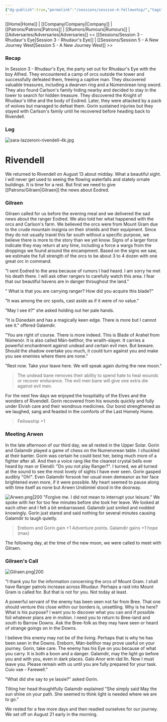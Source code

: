 ```yaml
---
{"dg-publish":true,"permalink":"/sessions/session-4-fellowship/","tags":["TOR","tolkien","lord-of-the-rings","middle-earth"]}
---
```


[[Home\|Home]] | [[Company/Company\|Company]] | [[Patrons/Patrons\|Patrons]] | [[Rumors/Rumours\|Rumours]] | [[Adversaries/Adversaries\|Adversaries]]
<< [[Sessions/Session 3 - Rhudaur's Eye\|Session 3 - Rhudaur's Eye]] | [[Sessions/Session 5 - A New Journey West\|Session 5 - A New Journey West]] >>
### Recap
In Session 3 - Rhudaur's Eye, the party set out for Rhudaur's Eye with the boy Alfred. They encountered a camp of orcs outside the tower and successfully defeated them, freeing a captive man. They discovered valuable treasures, including a dwarven ring and a Númenórean long sword. They also found Carlson's family hiding nearby and decided to stay in the tower to search for hidden treasure. They discovered the Knight of Rhudaur's tithe and the body of Eodred. Later, they were attacked by a pack of wolves but managed to defeat them. Gorin sustained injuries but they stayed with Carlson's family until he recovered before heading back to Rivendell.
### Log

![sara-lazzeroni-rivendell-4k.jpg](/img/user/zz_assetts/sara-lazzeroni-rivendell-4k.jpg)
# Rivendell
We returned to Rivendell on August 13 about midday. What a beautiful sight. I will never get used to seeing the flowing waterfalls and stately ornate buildings. It is time for a rest. But first we need to give [[Patrons/Gilraen\|Gilraen]] the news about Eodred. 

### Gilraen
Gilraen called for us before the evening meal and we delivered the sad news about the ranger Eodred. We also told her what happened with the orcs and Carlson's farm. We believed the orcs were from Mount Gram due to the crude mountain insignia on their shields and their equipment. Since they do not usually travel this far south without a specific purpose, we believe there is more to the story than we yet know. Signs of a larger force indicate they may return at any time, including a force a wargs from the droppings we found around the encampment. Based on the signs we saw, we estimate the full strength of the orcs to be about 3 to 4 dozen with one great orc in command.

"I sent Eodred to the area because of rumors I had heard. I am sorry he met his death there. I will ask other rangers to carefully watch this area. I fear that our beautiful havens are in danger throughout the land."

" What is that you are carrying ranger? How did you acquire this blade?"

"It was among the orc spoils, cast aside as if it were of no value."

"May I see it?" she asked holding out her pale hands. 

"It is Dúnedain and has a magically keen edge. There is more but I cannot see it." offered Galamdir.

"You are right of course. There is more indeed. This is Blade of Arahel from Númenór. It is also called Mán-belthor, the wraith-slayer. It carries a powerful enchantment against undead and certain evil men. But beware. Should the shadow overtake you much, it could turn against you and make you see enemies where there are none."

"Rest now. Take your leave here. We will speak again during the new moon."

> The undead bane removes their ability to spend hate to heal wounds or recover endurance. The evil men bane will give one extra die against evil men.

For the next few days we enjoyed the hospitality of the Elves and the wonders of Rivendell. Gorin recovered from his wounds quickly and fully under Elvish care and their wondrous medicines. Our bond strengthened as we laughed, sang and feasted in the comforts of the Last Homely Home.
> Fellowship +1 

### Meeting Arwen
In the late afternoon of our third day, we all rested in the Upper Solar. Gorin and Galamdir played a game of chess on the Numenorean table. I chuckled at their banter. Gorin was certain he could best her, being much more of a fighter after all. And then a voice rang like the clearest crystal bells ever heard by man or Elendil: "Do you not play Ranger?". I turned, we all turned at the sound to see the most  lovely of sights I have ever seen. Gorin gasped audibly "Oh!". Even Galamdir forsook her usual even demeanor as her face brightened even more, if it were possible. My heart seemed to pause along with time itself as none but Arwen Undómiel stood in the doorway.

![Arwen.png|200](/img/user/zz_assetts/Arwen.png)
"Forgive me. I did not mean to interrupt your leisure." We spoke with her for too few minutes before she took her leave. We looked at each other and I felt a bit embarrassed. Galamdir just smiled and nodded knowingly. Gorin just stared and said nothing for several minutes causing Galamdir to laugh quietly.

> Ereborn and Gorin gain +1 Adventure points.
>Galamdir gains +1 hope (max)

The following day, at the time of the new moon, we were called to meet with Gilraen.
### Gilraen's Call

![Gilraen.png|200](/img/user/zz_assetts/Gilraen.png)


"I thank you for the information concerning the orcs of Mount Gram. I shall have Ranger patrols increase across Rhudaur. Perhaps a raid into Mount Gram is called for. But that is not for you. Not today at least.

A powerful servant of the enemy has been seen not far from Bree. That one should venture this close within our borders is, unsettling. Why is he here? What is his purpose? I want you to discover what you can and if possible foil whatever plans are in motion. I need you to return to Bree-land and south to Barrow Downs. Ask the Bree-folk as they may have seen or heard of strange goings on in the Downs.

I believe this enemy may not be of the living. Perhaps that is why he has been seen in the Downs. Ereborn, Mán-belthor may prove useful on your journey. Gorin, take care. The enemy has his Eye on you because of what you carry. It is both a boon and a danger. Galamdir, may the light go before you and with you, even in dark places. Galo Anor erin râd lîn. Now I must leave you. Please remain with us until you are fully prepared for your task. Cuio vae - Farewell."

"What did she say to ye lassie?" asked Gorin.

Tilting her head thoughtfully Galamdir explained "She simply said May the sun shine on your path. She seemed to think light is needed where we are to go."

We rested for a few more days and then readied ourselves for our journey. We set off on August 21 early in the morning.



